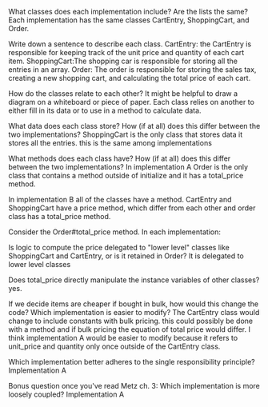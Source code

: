 What classes does each implementation include? Are the lists the same?
  Each implementation has the same classes CartEntry, ShoppingCart, and Order.

Write down a sentence to describe each class.
  CartEntry: the CartEntry is responsible for keeping track of the unit price and quantity of each cart item.
  ShoppingCart:The shopping car is responsible for storing all the entries in an array.
  Order: The order is responsible for storing the sales tax, creating a new shopping cart, and calculating the total price of each cart.

How do the classes relate to each other? It might be helpful to draw a diagram on a whiteboard or piece of paper.
  Each class relies on another to either fill in its data or to use in a method to calculate data.

What data does each class store? How (if at all) does this differ between the two implementations?
  ShoppingCart is the only class that stores data it stores all the entries. this is the same among implementations

What methods does each class have? How (if at all) does this differ between the two
implementations?
  In implementation A Order is the only class that contains a method outside of initialize and it has a total_price method.

  In implementation B all of the classes have a method. CartEntry and ShoppingCart have a price method, which differ from each other  and order class has a total_price method.

Consider the Order#total_price method. In each implementation:

Is logic to compute the price delegated to "lower level" classes like ShoppingCart and CartEntry, or is it retained in Order?
  It is delegated to lower level classes

Does total_price directly manipulate the instance variables of other classes?   
  yes.

If we decide items are cheaper if bought in bulk, how would this change the code? Which implementation is easier to modify?
  The CartEntry class would change to include constants with bulk pricing. this could possibly be done with a method and if bulk pricing the equation of total price would differ. I think implementation A would be easier to modify because it refers to unit_price and quantity only once outside of the CartEntry class.

Which implementation better adheres to the single responsibility principle?
  Implementation A

Bonus question once you've read Metz ch. 3: Which implementation is more loosely coupled?
  Implementation A

